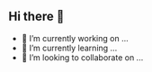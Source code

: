 ## Hi there 👋
- 🔭 I’m currently working on ...
- 🌱 I’m currently learning ...
- 👯 I’m looking to collaborate on ...

<!--
**ibreakstuffforfun1337/ibreakstuffforfun1337** is a ✨ _special_ ✨ repository because its `README.md` (this file) appears on your GitHub profile.

Here are some ideas to get you started:

- 🔭 I’m currently working on ...
- 🌱 I’m currently learning ...
- 👯 I’m looking to collaborate on ...
- 🤔 I’m looking for help with ...
- 💬 Ask me about ...
- 📫 How to reach me: ...
- 😄 Pronouns: ...
- ⚡ Fun fact: ...
-->
